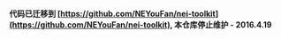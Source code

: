 #### 代码已迁移到 [https://github.com/NEYouFan/nei-toolkit](https://github.com/NEYouFan/nei-toolkit), 本仓库停止维护 - 2016.4.19


